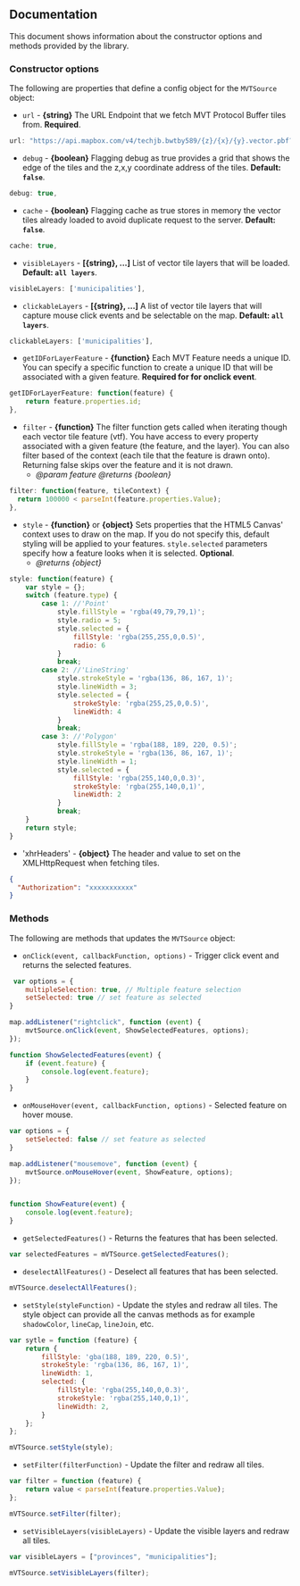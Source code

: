 ﻿## Documentation

This document shows information about the constructor options and methods provided by the library. 

### Constructor options

The following are properties that define a config object for the `MVTSource` object:

* `url` - **{string}** The URL Endpoint that we fetch MVT Protocol Buffer tiles from. **Required**.

```js
url: "https://api.mapbox.com/v4/techjb.bwtby589/{z}/{x}/{y}.vector.pbf?",
```

* `debug` - **{boolean}** Flagging debug as true provides a grid that shows the edge of the tiles and the z,x,y coordinate address of the tiles. **Default: `false`**.

```js
debug: true,
```

* `cache` - **{boolean}** Flagging cache as true stores in memory the vector tiles already loaded to avoid duplicate request to the server. **Default: `false`**.

```js
cache: true,
```

* `visibleLayers` - **[{string}, ...]** List of vector tile layers that will be loaded. **Default: `all layers`**.

```js
visibleLayers: ['municipalities'],
```


* `clickableLayers` - **[{string}, ...]** A list of vector tile layers that will capture mouse click events and be selectable on the map. **Default: `all layers`**.

```js
clickableLayers: ['municipalities'],
```

* `getIDForLayerFeature` - **{function}** Each MVT Feature needs a unique ID. You can specify a specific function to create a unique ID that will be associated with a given feature. **Required for for onclick event**.

```js
getIDForLayerFeature: function(feature) {
    return feature.properties.id;
},
```

* `filter` - **{function}** The filter function gets called when iterating though each vector tile feature (vtf). You have access to every property associated with a given feature (the feature, and the layer). You can also filter based of the context (each tile that the feature is drawn onto). Returning false skips over the feature and it is not drawn.   
  * *@param feature* *@returns {boolean}*

```js
filter: function(feature, tileContext) {
  return 100000 < parseInt(feature.properties.Value);
},
```

* `style` - **{function}** or **{object}** Sets properties that the HTML5 Canvas' context uses to draw on the map. If you do not specify this, default styling will be applied to your features. `style.selected` parameters specify how a feature looks when it is selected. **Optional**.
  * *@returns {object}*

```js
style: function(feature) {
    var style = {};
    switch (feature.type) {
        case 1: //'Point'
            style.fillStyle = 'rgba(49,79,79,1)';
            style.radio = 5;
            style.selected = {
                fillStyle: 'rgba(255,255,0,0.5)',
                radio: 6
            }
            break;
        case 2: //'LineString'
            style.strokeStyle = 'rgba(136, 86, 167, 1)';
            style.lineWidth = 3;
            style.selected = {
                strokeStyle: 'rgba(255,25,0,0.5)',
                lineWidth: 4
            }
            break;
        case 3: //'Polygon'
            style.fillStyle = 'rgba(188, 189, 220, 0.5)';
            style.strokeStyle = 'rgba(136, 86, 167, 1)';
            style.lineWidth = 1;
            style.selected = {
                fillStyle: 'rgba(255,140,0,0.3)',
                strokeStyle: 'rgba(255,140,0,1)',
                lineWidth: 2
            }
            break;
    }
    return style;
}
```

* 'xhrHeaders' - **{object}** The header and value to set on the XMLHttpRequest when fetching tiles.

```json
{
  "Authorization": "xxxxxxxxxxx"
}
```

### Methods

The following are methods that updates the `MVTSource` object:

* `onClick(event, callbackFunction, options)` - Trigger click event and returns the selected features.

```js
 var options = {
    multipleSelection: true, // Multiple feature selection
    setSelected: true // set feature as selected
}

map.addListener("rightclick", function (event) {
    mvtSource.onClick(event, ShowSelectedFeatures, options);
});

function ShowSelectedFeatures(event) {
    if (event.feature) {
        console.log(event.feature);
    }                        
}
```

* `onMouseHover(event, callbackFunction, options)` - Selected feature on hover mouse.

```js
var options = {
    setSelected: false // set feature as selected
}

map.addListener("mousemove", function (event) {
    mvtSource.onMouseHover(event, ShowFeature, options);
});


function ShowFeature(event) {
    console.log(event.feature);
}
```


* `getSelectedFeatures()` - Returns the features that has been selected.

```js
var selectedFeatures = mVTSource.getSelectedFeatures();
```


* `deselectAllFeatures()` - Deselect all features that has been selected.

```js
mVTSource.deselectAllFeatures();
```


* `setStyle(styleFunction)` - Update the styles and redraw all tiles. The style object can provide all the canvas methods as for example `shadowColor`, `lineCap`, `lineJoin`, etc. 

```js
var sytle = function (feature) {
    return {
        fillStyle: 'gba(188, 189, 220, 0.5)',
        strokeStyle: 'rgba(136, 86, 167, 1)',
        lineWidth: 1,
        selected: {
            fillStyle: 'rgba(255,140,0,0.3)',
            strokeStyle: 'rgba(255,140,0,1)',
            lineWidth: 2,
        }
    };
};

mVTSource.setStyle(style);
```

* `setFilter(filterFunction)` - Update the filter and redraw all tiles. 

```js
var filter = function (feature) {
    return value < parseInt(feature.properties.Value);
};

mVTSource.setFilter(filter);
```


* `setVisibleLayers(visibleLayers)` - Update the visible layers and redraw all tiles. 

```js
var visibleLayers = ["provinces", "municipalities"];

mVTSource.setVisibleLayers(filter);
```